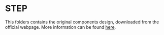 # STEP  
This folders contains the original components design, downloaded from the official webpage. More information can be found [here](https://en.robotis.com/service/downloadpage.php?ca_id=70).